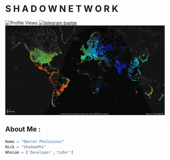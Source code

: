 # S H A D O W   N E T W O R K
![Profile Views](https://hits.seeyoufarm.com/api/count/incr/badge.svg?url=https://github.com/ShadowPKx/&title=Profile%20Views)
[![telegram badge](https://img.shields.io/badge/ShadowPKx-30302f?style=flat&logo=telegram)](https://t.me/ShadowPKx)
![LEHW](https://github.com/ShadowPKx/ShadowPKx/raw/master/LEHW.gif)

## About Me :
```python
Name = "Oberon Phelonious"
Nick = "ShadowPKx"
Whoiam = ['Developer','Coder']
```
